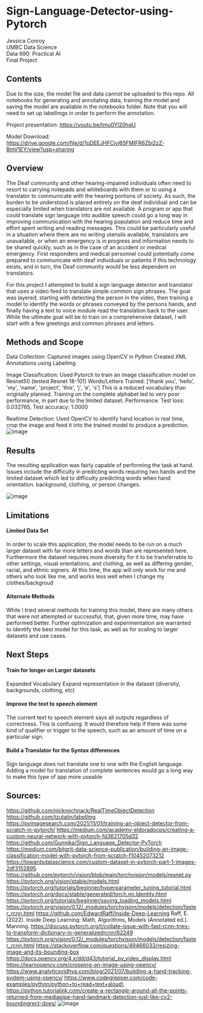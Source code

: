 # Sign-Language-Detector-using-Pytorch
Jessica Conroy <br>
UMBC Data Science <br>
Data 690: Practical AI <br>
Final Project <br>

## Contents
Due to the size, the model file and data cannot be uploaded to this repo. All notebooks for generating and annotating data, training the model and saving the model are available in the notebooks folder. Note that you will need to set up labelImgs in order to perform the annotation.

Project presentation: https://youtu.be/tmu0Yl20hqU

Model Download: https://drive.google.com/file/d/1oDEEJHFCivl65FMIFR6Zbj2zZ-BmV1EY/view?usp=sharing

## Overview

The Deaf community and other hearing-impaired individuals often need to resort to carrying notepads and whiteboards with them or to using a translator to communicate with the hearing portions of society. As such, the burden to be understood is placed entirely on the deaf individual and can be especially limited when translators are not available. A program or app that could translate sign language into audible speech could go a long way in improving communication with the hearing population and reduce time and effort spent writing and reading messages. This could be particularly useful in a situation where there are no writing utensils available, translators are unavailable, or when an emergency is in progress and information needs to be shared quickly, such as in the case of an accident or medical emergency. First responders and medical personnel could potentially come prepared to communicate with deaf individuals or patients if this technology exists, and in turn, the Deaf community would be less dependent on translators. 

For this project I attempted to build a sign language detector and translator that uses a video feed to translate simple common sign phrases. The goal was layered, starting with detecting the person in the video, then training a model to identify the words or phrases conveyed by the persons hands, and finally having a text to voice module read the translation back to the user. While the ultimate goal will be to train on a comprehensive dataset, I will start with a few greetings and common phrases and letters.

## Methods and Scope

Data Collection:
Captured images using OpenCV in Python
Created XML Annotations using LabelImg

Image Classification:
Used Pytorch to train an image classification model on Resnet50 (tested Resnet 18-101)
Words/Letters Trained: [‘thank you', 'hello’, 'my', 'name', 'project’, 'this', 'j', 'e', 's’] 
This is a reduced vocabulary than originally planned. Training on the complete alphabet led to very poor performance, in part due to the limited dataset. 
Performance: Test loss: 0.032765, Test accuracy: 1.0000

Realtime Detection:
Used OpenCV to identify hand location in real time, crop the image and feed it into the trained model to produce a prediction. 
![image](https://user-images.githubusercontent.com/63023492/168479455-d6827bb3-045d-486e-b357-3162e2034850.png)

## Results

The resulting application was fairly capable of performing the task at hand. Issues include the difficulty in predicting words requiring two hands and the limited dataset which led to difficulty predicting words when hand orientation. background, clothing, or person changes. 

![image](https://user-images.githubusercontent.com/63023492/168479682-38d6a64d-a279-4b21-bd8d-524bcbc8b37c.png)

## Limitations

#### Limited Data Set

In order to scale this application, the model needs to be run on a much larger dataset with far more letters and words than are represented here. Furthermore the dataset requires more diversity for it to be transferrable to other settings, visual orientations, and clothing, as well as differing gender, racial, and ethnic signers.
At this time, the app will only work for me and others who look like me, and works less well when I change my clothes/backgroud

#### Alternate Methods

While I tried several methods for training this model, there are many others that were not attempted or successful, that, given more time, may have performed better. 
Further optimization and experimentation are warranted to identify the best model for this task, as well as for scaling to larger datasets and use cases.

## Next Steps

#### Train for longer on Larger datasets
Expanded Vocabulary
Expand representation in the dataset (diversity, backgrounds, clothing, etc)

#### Improve the  text to speech element
The current text to speech element says all outputs regardless of correctness. This is confusing. It would therefore help if there was some kind of qualifier or trigger to the speech, such as an amount of time on a particular sign.

#### Build a Translator for the Syntax differences
Sign language does not translate one to one with the English language. Adding a model for translation of complete sentences would go a long way to make this type of app more useable

## Sources: 

https://github.com/nicknochnack/RealTimeObjectDetection
https://github.com/tzutalin/labelImg 
https://pyimagesearch.com/2021/11/01/training-an-object-detector-from-scratch-in-pytorch/
https://medium.com/academy-eldoradocps/creating-a-custom-neural-network-with-pytorch-fd3621705d32
https://github.com/Gunnika/Sign_Language_Detector-PyTorch
https://medium.com/bitgrit-data-science-publication/building-an-image-classification-model-with-pytorch-from-scratch-f10452073212
https://towardsdatascience.com/custom-dataset-in-pytorch-part-1-images-2df3152895
https://github.com/pytorch/vision/blob/main/torchvision/models/resnet.py
https://pytorch.org/vision/stable/models.html
https://pytorch.org/tutorials/beginner/hyperparameter_tuning_tutorial.html
https://pytorch.org/docs/stable/generated/torch.nn.Identity.html
https://pytorch.org/tutorials/beginner/saving_loading_models.html
https://pytorch.org/vision/0.12/_modules/torchvision/models/detection/faster_rcnn.html 
https://github.com/EdwardRaff/Inside-Deep-Learning 
Raff, E. (2022). Inside Deep Learning: Math, Algorithms, Models (Annotated ed.). Manning. 
https://discuss.pytorch.org/t/collate-issue-with-fast-rcnn-tries-to-transform-dictionary-in-generalizedrcnn/62249 
https://pytorch.org/vision/0.12/_modules/torchvision/models/detection/faster_rcnn.html 
https://stackoverflow.com/questions/49466033/resizing-image-and-its-bounding-box
https://docs.opencv.org/4.x/dd/d43/tutorial_py_video_display.html 
https://learnopencv.com/cropping-an-image-using-opencv/ 
https://www.analyticsvidhya.com/blog/2021/07/building-a-hand-tracking-system-using-opencv/ 
https://www.codegrepper.com/code-examples/python/python+to+read+text+aloud\ 
https://python.tutorialink.com/create-a-rectangle-around-all-the-points-returned-from-mediapipe-hand-landmark-detection-just-like-cv2-boundingrect-does/ 
![image](https://user-images.githubusercontent.com/63023492/168479721-63d610d8-1daf-41d2-90c4-fd96e0e1a692.png)


